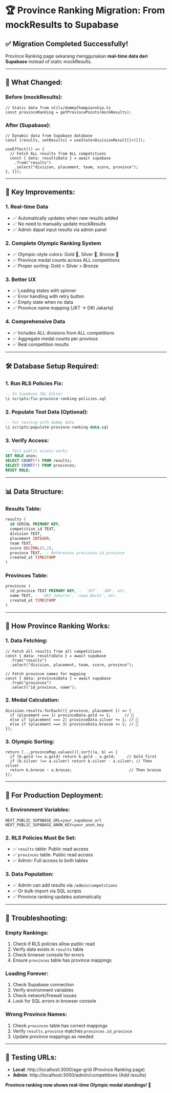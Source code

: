 # 🏆 Province Ranking Migration: From mockResults to Supabase

## ✅ **Migration Completed Successfully!**

Province Ranking page sekarang menggunakan **real-time data dari Supabase** instead of static mockResults.

---

## 🔄 **What Changed:**

### **Before (mockResults):**
```tsx
// Static data from utils/dummyChampionship.ts
const provinceRanking = getProvincePoints(mockResults);
```

### **After (Supabase):**
```tsx
// Dynamic data from Supabase database
const [results, setResults] = useState<DivisionResult[]>([]);

useEffect(() => {
  // Fetch ALL results from ALL competitions
  const { data: resultsData } = await supabase
    .from("results")
    .select("division, placement, team, score, province");
}, []);
```

---

## 🚀 **Key Improvements:**

### **1. Real-time Data**
- ✅ Automatically updates when new results added
- ✅ No need to manually update mockResults
- ✅ Admin dapat input results via admin panel

### **2. Complete Olympic Ranking System**
- ✅ Olympic-style colors: Gold 🥇, Silver 🥈, Bronze 🥉
- ✅ Province medal counts across ALL competitions
- ✅ Proper sorting: Gold > Silver > Bronze

### **3. Better UX**
- ✅ Loading states with spinner
- ✅ Error handling with retry button
- ✅ Empty state when no data
- ✅ Province name mapping (JKT → DKI Jakarta)

### **4. Comprehensive Data**
- ✅ Includes ALL divisions from ALL competitions
- ✅ Aggregate medal counts per province
- ✅ Real competition results

---

## 🛠️ **Database Setup Required:**

### **1. Run RLS Policies Fix:**
```sql
-- In Supabase SQL Editor
\i scripts/fix-province-ranking-policies.sql
```

### **2. Populate Test Data (Optional):**
```sql
-- For testing with dummy data
\i scripts/populate-province-ranking-data.sql
```

### **3. Verify Access:**
```sql
-- Test public access works
SET ROLE anon;
SELECT COUNT(*) FROM results;
SELECT COUNT(*) FROM provinces;
RESET ROLE;
```

---

## 📊 **Data Structure:**

### **Results Table:**
```sql
results (
  id SERIAL PRIMARY KEY,
  competition_id TEXT,
  division TEXT,
  placement INTEGER,
  team TEXT,
  score DECIMAL(5,2),
  province TEXT, -- References provinces.id_province
  created_at TIMESTAMP
)
```

### **Provinces Table:**
```sql
provinces (
  id_province TEXT PRIMARY KEY, -- 'JKT', 'JBR', etc.
  name TEXT, -- 'DKI Jakarta', 'Jawa Barat', etc.
  created_at TIMESTAMP
)
```

---

## 🎯 **How Province Ranking Works:**

### **1. Data Fetching:**
```tsx
// Fetch all results from all competitions
const { data: resultsData } = await supabase
  .from("results")
  .select("division, placement, team, score, province");

// Fetch province names for mapping
const { data: provincesData } = await supabase
  .from("provinces")
  .select("id_province, name");
```

### **2. Medal Calculation:**
```tsx
division.results.forEach(({ province, placement }) => {
  if (placement === 1) provinceData.gold += 1;      // 🥇
  else if (placement === 2) provinceData.silver += 1; // 🥈
  else if (placement === 3) provinceData.bronze += 1; // 🥉
});
```

### **3. Olympic Sorting:**
```tsx
return [...provinceMap.values()].sort((a, b) => {
  if (b.gold !== a.gold) return b.gold - a.gold;     // Gold first
  if (b.silver !== a.silver) return b.silver - a.silver; // Then silver
  return b.bronze - a.bronze;                         // Then bronze
});
```

---

## 🔧 **For Production Deployment:**

### **1. Environment Variables:**
```env
NEXT_PUBLIC_SUPABASE_URL=your_supabase_url
NEXT_PUBLIC_SUPABASE_ANON_KEY=your_anon_key
```

### **2. RLS Policies Must Be Set:**
- ✅ `results` table: Public read access
- ✅ `provinces` table: Public read access
- ✅ Admin: Full access to both tables

### **3. Data Population:**
- ✅ Admin can add results via `/admin/competitions`
- ✅ Or bulk import via SQL scripts
- ✅ Province ranking updates automatically

---

## 🚨 **Troubleshooting:**

### **Empty Rankings:**
1. Check if RLS policies allow public read
2. Verify data exists in `results` table
3. Check browser console for errors
4. Ensure `provinces` table has province mappings

### **Loading Forever:**
1. Check Supabase connection
2. Verify environment variables
3. Check network/firewall issues
4. Look for SQL errors in browser console

### **Wrong Province Names:**
1. Check `provinces` table has correct mappings
2. Verify `results.province` matches `provinces.id_province`
3. Update province mappings as needed

---

## 🎉 **Testing URLs:**

- **Local**: http://localhost:3000/age-grid (Province Ranking page)
- **Admin**: http://localhost:3000/admin/competitions (Add results)

**Province ranking now shows real-time Olympic medal standings! 🏅**
